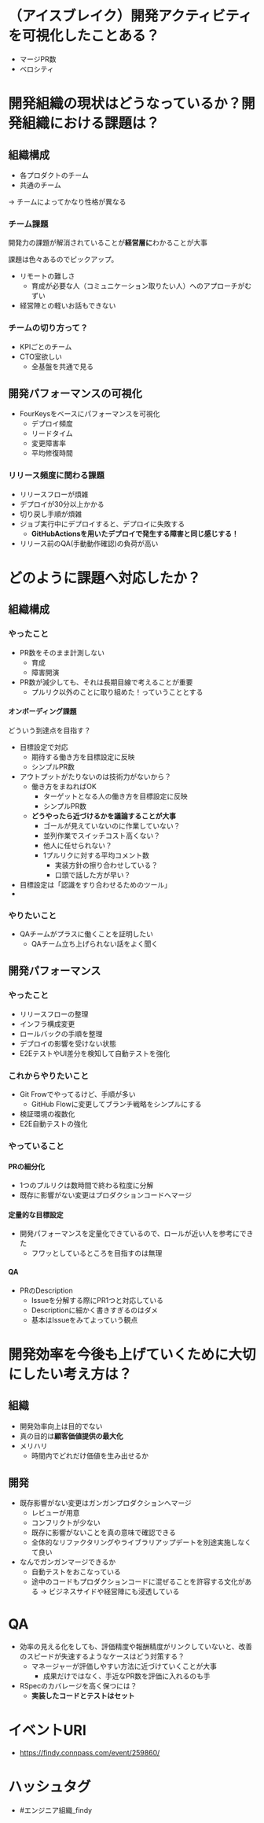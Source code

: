 # （アイスブレイク）開発アクティビティを可視化したことある？
- マージPR数
- ベロシティ

# 開発組織の現状はどうなっているか？開発組織における課題は？
## 組織構成
- 各プロダクトのチーム
- 共通のチーム

-> チームによってかなり性格が異なる

### チーム課題
開発力の課題が解消されていることが**経営層に**わかることが大事

課題は色々あるのでピックアップ。
- リモートの難しさ
  - 育成が必要な人（コミュニケーション取りたい人）へのアプローチがむずい
 - 経営陣との軽いお話もできない

### チームの切り方って？
- KPIごとのチーム
- CTO室欲しい
  - 全基盤を共通で見る

## 開発パフォーマンスの可視化
- FourKeysをベースにパフォーマンスを可視化
  - デプロイ頻度
  - リードタイム
  - 変更障害率
  - 平均修復時間

### リリース頻度に関わる課題
- リリースフローが煩雑
- デプロイが30分以上かかる
- 切り戻し手順が煩雑
- ジョブ実行中にデプロイすると、デプロイに失敗する
  - **GitHubActionsを用いたデプロイで発生する障害と同じ感じする！**
- リリース前のQA(手動動作確認)の負荷が高い

# どのように課題へ対応したか？
## 組織構成
### やったこと
- PR数をそのまま計測しない
  - 育成
  - 障害開演
- PR数が減少しても、それは長期目線で考えることが重要
  - プルリク以外のことに取り組めた！っていうこととする

#### オンボーディング課題
どういう到達点を目指す？

- 目標設定で対応
  - 期待する働き方を目標設定に反映
  - シンプルPR数
- アウトプットがたりないのは技術力がないから？
  - 働き方をまねればOK
    - ターゲットとなる人の働き方を目標設定に反映
    - シンプルPR数
  - **どうやったら近づけるかを議論することが大事**
    - ゴールが見えていないのに作業していない？
    - 並列作業でスイッチコスト高くない？
    - 他人に任せられない？
    - 1プルリクに対する平均コメント数
      - 実装方針の擦り合わせしている？
      - 口頭で話した方が早い？
- 目標設定は「認識をすり合わせるためのツール」
-

### やりたいこと
- QAチームがプラスに働くことを証明したい
  - QAチーム立ち上げられない話をよく聞く

## 開発パフォーマンス

### やったこと
- リリースフローの整理
- インフラ構成変更
- ロールバックの手順を整理
- デプロイの影響を受けない状態
- E2EテストやUI差分を検知して自動テストを強化

### これからやりたいこと
- Git Frowでやってるけど、手順が多い
  - GitHub Flowに変更してブランチ戦略をシンプルにする
- 検証環境の複数化
- E2E自動テストの強化

### やっていること
#### PRの細分化
- 1つのプルリクは数時間で終わる粒度に分解
- 既存に影響がない変更はプロダクションコードへマージ

#### 定量的な目標設定
- 開発パフォーマンスを定量化できているので、ロールが近い人を参考にできた
  - フワッとしているところを目指すのは無理

#### QA
- PRのDescription
  - Issueを分解する際にPR1つと対応している
  - Descriptionに細かく書きすぎるのはダメ
  - 基本はIssueをみてよっていう観点

# 開発効率を今後も上げていくために大切にしたい考え方は？
## 組織
- 開発効率向上は目的でない
- 真の目的は**顧客価値提供の最大化**
- メリハリ
  - 時間内でどれだけ価値を生み出せるか

## 開発
- 既存影響がない変更はガンガンプロダクションへマージ
  - レビューが用意
  - コンフリクトが少ない
  - 既存に影響がないことを真の意味で確認できる
  - 全体的なリファクタリングやライブラリアップデートを別途実施しなくて良い
- なんでガンガンマージできるか
  - 自動テストをおこなっている
  - 途中のコードもプロダクションコードに混ぜることを許容する文化がある -> ビジネスサイドや経営陣にも浸透している

# QA
- 効率の見える化をしても、評価精度や報酬精度がリンクしていないと、改善のスピードが失速するようなケースはどう対策する？
  - マネージャーが評価しやすい方法に近づけていくことが大事
    - 成果だけではなく、手近なPR数を評価に入れるのも手
- RSpecのカバレージを高く保つには？
  - **実装したコードとテストはセット**

# イベントURI
- https://findy.connpass.com/event/259860/

# ハッシュタグ
- #エンジニア組織_findy
